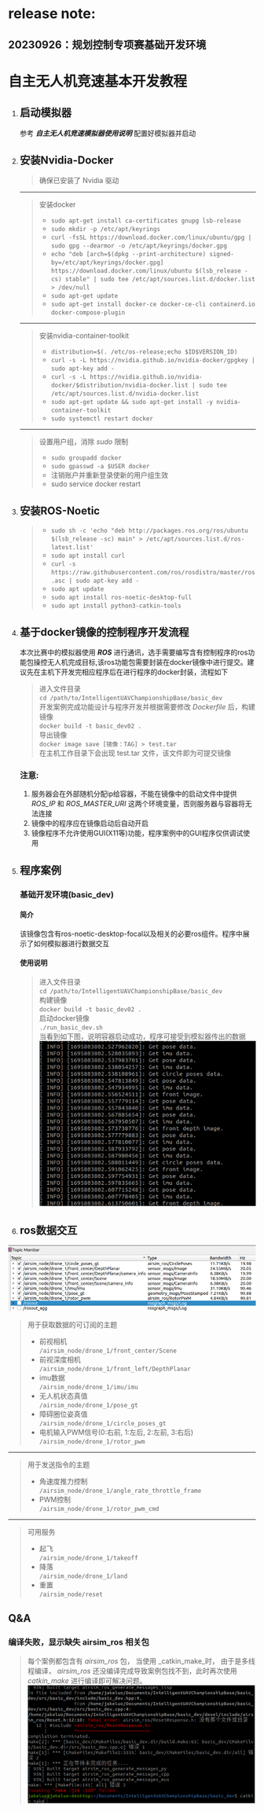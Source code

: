 # release note:
## 20230926：规划控制专项赛基础开发环境


# __自主无人机竞速基本开发教程__  
1. ## 启动模拟器 
    参考 ***自主无人机竞速模拟器使用说明*** 配置好模拟器并启动

2. ## 安装Nvidia-Docker
    >确保已安装了 Nvidia 驱动
    ----
    >安装docker
    >+ `sudo apt-get install ca-certificates gnupg lsb-release`
    >+ `sudo mkdir -p /etc/apt/keyrings`
    >+ `curl -fsSL https://download.docker.com/linux/ubuntu/gpg | sudo gpg --dearmor -o /etc/apt/keyrings/docker.gpg`
    >+ `echo "deb [arch=$(dpkg --print-architecture) signed-by=/etc/apt/keyrings/docker.gpg] https://download.docker.com/linux/ubuntu $(lsb_release -cs) stable" | sudo tee /etc/apt/sources.list.d/docker.list > /dev/null`
    >+ `sudo apt-get update`
    >+ `sudo apt-get install docker-ce docker-ce-cli containerd.io docker-compose-plugin`
    ----
    >安装nvidia-container-toolkit
    >+ `distribution=$(. /etc/os-release;echo $ID$VERSION_ID)`
    >+ `curl -s -L https://nvidia.github.io/nvidia-docker/gpgkey | sudo apt-key add -`
    >+ `curl -s -L https://nvidia.github.io/nvidia-docker/$distribution/nvidia-docker.list | sudo tee /etc/apt/sources.list.d/nvidia-docker.list`
    >+ `sudo apt-get update && sudo apt-get install -y nvidia-container-toolkit`
    >+ `sudo systemctl restart docker`
    ---
    >设置用户组，消除 *sudo* 限制  
    >+ `sudo groupadd docker`  
    >+ `sudo gpasswd -a $USER docker`  
    >+ 注销账户并重新登录使新的用户组生效
    >+ sudo service docker restart

3. ## 安装ROS-Noetic 
    >+ `sudo sh -c 'echo "deb http://packages.ros.org/ros/ubuntu $(lsb_release -sc) main" > /etc/apt/sources.list.d/ros-latest.list'`   
    >+ `sudo apt install curl `  
    >+ `curl -s https://raw.githubusercontent.com/ros/rosdistro/master/ros.asc | sudo apt-key add -`   
    >+ `sudo apt update`
    >+ `sudo apt install ros-noetic-desktop-full`
    >+ `sudo apt install python3-catkin-tools`

4. ## 基于docker镜像的控制程序开发流程
    本次比赛中的模拟器使用 ***ROS*** 进行通讯，选手需要编写含有控制程序的ros功能包操控无人机完成目标,该ros功能包需要封装在docker镜像中进行提交。建议先在主机下开发完相应程序后在进行程序的docker封装，流程如下
    >进入文件目录  
    `cd /path/to/IntelligentUAVChampionshipBase/basic_dev`  
    >开发案例完成功能设计与程序开发并根据需要修改 _Dockerfile_ 后，构建镜像   
    `docker build -t basic_dev02 .`      
    >导出镜像  
    `docker image save [镜像：TAG] > test.tar`    
    在主机工作目录下会出现 test.tar 文件，该文件即为可提交镜像  
    ### 注意:  
    1. 服务器会在外部随机分配ip给容器，不能在镜像中的启动文件中提供 *ROS_IP* 和 *ROS_MASTER_URI* 这两个环境变量，否则服务器与容器将无法连接     
    2. 镜像中的程序应在镜像启动后自动开启  
    3. 镜像程序不允许使用GUI(X11等)功能，程序案例中的GUI程序仅供调试使用  


5. ## 程序案例
    ### 基础开发环境(basic_dev)
    #### 简介
    该镜像包含有ros-noetic-desktop-focal以及相关的必要ros组件。程序中展示了如何模拟器进行数据交互
    #### 使用说明
    >进入文件目录    
    `cd /path/to/IntelligentUAVChampionshipBase/basic_dev`  
    >构建镜像   
    `docker build -t basic_dev02 .`  
    >启动docker镜像   
    `./run_basic_dev.sh`  
    >当看到如下图，说明容器启动成功，程序可接受到模拟器传出的数据
    ![pic](./docs/12.png)

6. ## ros数据交互
![pic](./docs/5.png)   
>用于获取数据的可订阅的主题  
>+ 前视相机   
`/airsim_node/drone_1/front_center/Scene`  
>+ 前视深度相机  
`/airsim_node/drone_1/front_left/DepthPlanar`
>+ imu数据  
`/airsim_node/drone_1/imu/imu`
>+ 无人机状态真值  
`/airsim_node/drone_1/pose_gt`
>+ 障碍圈位姿真值  
`/airsim_node/drone_1/circle_poses_gt`  
>+ 电机输入PWM信号(0:右前, 1:左后, 2:左前, 3:右后)  
`/airsim_node/drone_1/rotor_pwm`  
----
>用于发送指令的主题
>+ 角速度推力控制  
`/airsim_node/drone_1/angle_rate_throttle_frame`
>+ PWM控制  
`/airsim_node/drone_1/rotor_pwm_cmd`
----
>可用服务   
>+ 起飞   
`/airsim_node/drone_1/takeoff`   
>+ 降落   
`/airsim_node/drone_1/land`   
>+ 重置   
`/airsim_node/reset`


## Q&A
### 编译失败，显示缺失 airsim_ros 相关包
> 每个案例都包含有 _airsim_ros_ 包， 当使用 _catkin_make_时， 由于是多线程编译， _airsim_ros_ 还没编译完成导致案例包找不到，此时再次使用 _catkin_make_ 进行编译即可解决问题。
![pic](./docs/no_airsim_ros.png) 


